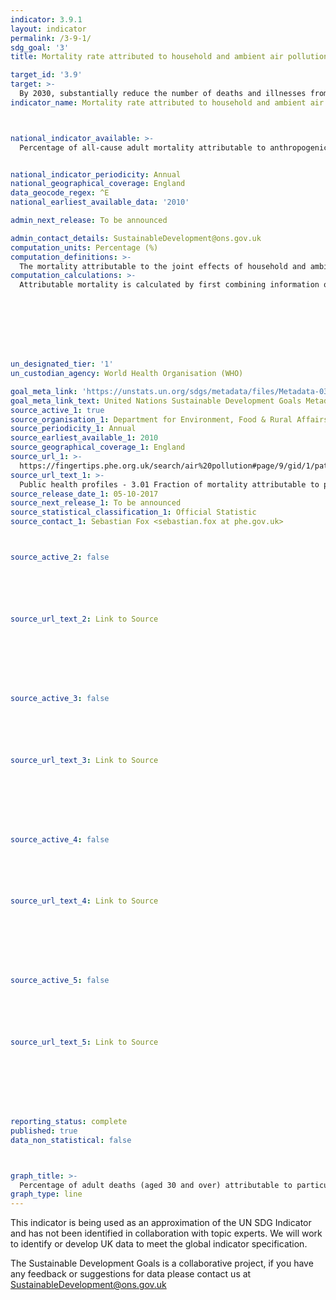 ```yaml
---
indicator: 3.9.1
layout: indicator
permalink: /3-9-1/
sdg_goal: '3'
title: Mortality rate attributed to household and ambient air pollution

target_id: '3.9'
target: >-
  By 2030, substantially reduce the number of deaths and illnesses from hazardous chemicals and air, water and soil pollution and contamination
indicator_name: Mortality rate attributed to household and ambient air pollution



national_indicator_available: >-
  Percentage of all-cause adult mortality attributable to anthropogenic particulate air pollution (measured as fine particulate matter, PM2.5)


national_indicator_periodicity: Annual
national_geographical_coverage: England
data_geocode_regex: ^E
national_earliest_available_data: '2010'

admin_next_release: To be announced

admin_contact_details: SustainableDevelopment@ons.gov.uk
computation_units: Percentage (%)
computation_definitions: >-
  The mortality attributable to the joint effects of household and ambient air pollution can be expressed as Number of deaths or Death rate. Death rates are calculated by dividing the number of deaths by the total population (or indicated if a different population group is used, e.g. children under 5 years). Evidence from epidemiological studies have shown that exposure to air pollution is linked, among others, to the important diseases taken into account in this estimate: Acute respiratory infections in young children (estimated under 5 years of age); Cerebrovascular diseases (stroke) in adults (estimated above 25 years); Ischaemic heart diseases (IHD) in adults (estimated above 25 years); Chronic obstructive pulmonary disease (COPD) in adults (estimated above 25 years); and Lung cancer in adults (estimated above 25 years).
computation_calculations: >-
  Attributable mortality is calculated by first combining information on the increased (or relative) risk of a disease resulting from exposure, with information on how widespread the exposure is in the population (e.g. the annual mean concentration of particulate matter to which the population is exposed, proportion of population relying primarily on polluting fuels for cooking). This allows calculation of the 'population attributable fraction' (PAF), which is the fraction of disease seen in a given population that can be attributed to the exposure (e.g in that case of both the annual mean concentration of particulate matter and exposure to polluting fuels for cooking). Applying this fraction to the total burden of disease (e.g. cardiopulmonary disease expressed as deaths), gives the total number of deaths that results from exposure to that particular risk factor (in the example given above, to ambient and household air pollution). See UN metadata for more information.








un_designated_tier: '1'
un_custodian_agency: World Health Organisation (WHO)

goal_meta_link: 'https://unstats.un.org/sdgs/metadata/files/Metadata-03-09-01.pdf'
goal_meta_link_text: United Nations Sustainable Development Goals Metadata (PDF 216 KB)
source_active_1: true
source_organisation_1: Department for Environment, Food & Rural Affairs (Defra) and Air Pollution and Climate Change Group Public Health England (COMEAP)
source_periodicity_1: Annual
source_earliest_available_1: 2010
source_geographical_coverage_1: England
source_url_1: >-
  https://fingertips.phe.org.uk/search/air%20pollution#page/9/gid/1/pat/15/par/E92000001/ati/6/are/E12000004/iid/30101/age/230/sex/4
source_url_text_1: >-
  Public health profiles - 3.01 Fraction of mortality attributable to particulate air pollution
source_release_date_1: 05-10-2017
source_next_release_1: To be announced
source_statistical_classification_1: Official Statistic
source_contact_1: Sebastian Fox <sebastian.fox at phe.gov.uk>



source_active_2: false






source_url_text_2: Link to Source








source_active_3: false






source_url_text_3: Link to Source








source_active_4: false






source_url_text_4: Link to Source








source_active_5: false






source_url_text_5: Link to Source








reporting_status: complete
published: true
data_non_statistical: false



graph_title: >-
  Percentage of adult deaths (aged 30 and over) attributable to particulate air pollution
graph_type: line
---
```

This indicator is being used as an approximation of the UN SDG Indicator and has not been identified in collaboration with topic experts. We will work to identify or develop UK data to meet the global indicator specification.
  
The Sustainable Development Goals is a collaborative project, if you have any feedback or suggestions for data please contact us at <SustainableDevelopment@ons.gov.uk>


